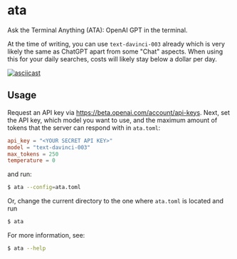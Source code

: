 # ata

Ask the Terminal Anything (ATA): OpenAI GPT in the terminal.

At the time of writing, you can use `text-davinci-003` already which is very likely the same as ChatGPT apart from some "Chat" aspects.
When using this for your daily searches, costs will likely stay below a dollar per day.

[![asciicast](https://asciinema.org/a/en3mUMESruzxjLtJkX3Mqi9eY.svg)](https://asciinema.org/a/en3mUMESruzxjLtJkX3Mqi9eY)

## Usage

Request an API key via <https://beta.openai.com/account/api-keys>.
Next, set the API key, which model you want to use, and the maximum amount of tokens that the server can respond with in `ata.toml`:

```toml
api_key = "<YOUR SECRET API KEY>"
model = "text-davinci-003"
max_tokens = 250
temperature = 0
```

and run:

```sh
$ ata --config=ata.toml
```

Or, change the current directory to the one where `ata.toml` is located and run

```sh
$ ata
```

For more information, see:

```sh
$ ata --help
```
